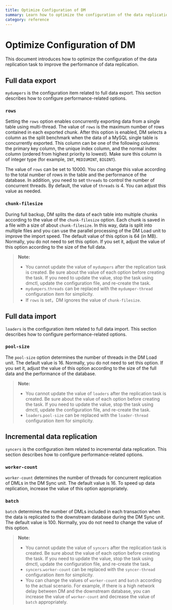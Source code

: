 ```yaml
---
title: Optimize Configuration of DM
summary: Learn how to optimize the configuration of the data replication task to improve the performance of data replication.
category: reference
---
```


# Optimize Configuration of DM

This document introduces how to optimize the configuration of the data replication task to improve the performance of data replication.

## Full data export

`mydumpers` is the configuration item related to full data export. This section describes how to configure performance-related options.

### `rows`

Setting the `rows` option enables concurrently exporting data from a single table using multi-thread. The value of `rows` is the maximum number of rows contained in each exported chunk. After this option is enabled, DM selects a column as the split benchmark when the data of a MySQL single table is concurrently exported. This column can be one of the following columns: the primary key column, the unique index column, and the normal index column (ordered from highest priority to lowest). Make sure this column is of integer type (for example, `INT`, `MEDIUMINT`, `BIGINT`).

The value of `rows` can be set to 10000. You can change this value according to the total number of rows in the table and the performance of the database. In addition, you need to set `threads` to control the number of concurrent threads. By default, the value of `threads` is 4. You can adjust this value as needed.

### `chunk-filesize`

During full backup, DM splits the data of each table into multiple chunks according to the value of the `chunk-filesize` option. Each chunk is saved in a file with a size of about `chunk-filesize`. In this way, data is split into multiple files and you can use the parallel processing of the DM Load unit to improve the import speed. The default value of this option is 64 (in MB). Normally, you do not need to set this option. If you set it, adjust the value of this option according to the size of the full data.

> **Note:**
>
> -  You cannot update the value of `mydumpers` after the replication task is created. Be sure about the value of each option before creating the task. If you need to update the value, stop the task using dmctl, update the configuration file, and re-create the task.
> - `mydumpers`.`threads` can be replaced with the `mydumper-thread` configuration item for simplicity.
> - If `rows` is set，DM ignores the value of `chunk-filesize`.

## Full data import

`loaders` is the configuration item related to full data import. This section describes how to configure performance-related options.

### `pool-size`

The `pool-size` option determines the number of threads in the DM Load unit. The default value is 16. Normally, you do not need to set this option. If you set it, adjust the value of this option according to the size of the full data and the performance of the database.

> **Note:**
>
> -  You cannot update the value of `loaders` after the replication task is created. Be sure about the value of each option before creating the task. If you need to update the value, stop the task using dmctl, update the configuration file, and re-create the task.
> - `loaders`.`pool-size` can be replaced with the `loader-thread` configuration item for simplicity.

## Incremental data replication

`syncers` is the configuration item related to incremental data replication. This section describes how to configure performance-related options.

### `worker-count`

`worker-count` determines the number of threads for concurrent replication of DMLs in the DM Sync unit. The default value is 16. To speed up data replication, increase the value of this option appropriately.

### `batch`

`batch` determines the number of DMLs included in each transaction when the data is replicated to the downstream database during the DM Sync unit. The default value is 100. Normally, you do not need to change the value of this option.

> **Note:**
>
> -  You cannot update the value of `syncers` after the replication task is created. Be sure about the value of each option before creating the task. If you need to update the value, stop the task using dmctl, update the configuration file, and re-create the task.
> - `syncers`.`worker-count` can be replaced with the `syncer-thread` configuration item for simplicity.
> - You can change the values of `worker-count` and `batch` according to the actual scenario. For example, if there is a high network delay between DM and the downstream database, you can increase the value of `worker-count` and decrease the value of `batch` appropriately.
